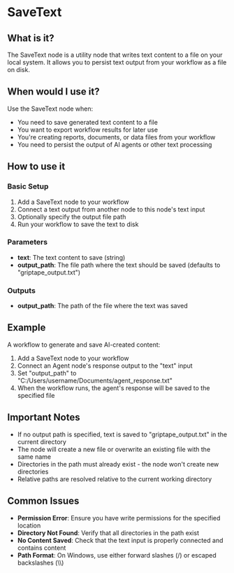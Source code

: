 # SaveText

## What is it?

The SaveText node is a utility node that writes text content to a file on your local system. It allows you to persist text output from your workflow as a file on disk.

## When would I use it?

Use the SaveText node when:

- You need to save generated text content to a file
- You want to export workflow results for later use
- You're creating reports, documents, or data files from your workflow
- You need to persist the output of AI agents or other text processing

## How to use it

### Basic Setup

1. Add a SaveText node to your workflow
2. Connect a text output from another node to this node's text input
3. Optionally specify the output file path
4. Run your workflow to save the text to disk

### Parameters

- **text**: The text content to save (string)
- **output_path**: The file path where the text should be saved (defaults to "griptape_output.txt")

### Outputs
- **output_path**: The path of the file where the text was saved

## Example

A workflow to generate and save AI-created content:

1. Add a SaveText node to your workflow
2. Connect an Agent node's response output to the "text" input
3. Set "output_path" to "C:/Users/username/Documents/agent_response.txt"
4. When the workflow runs, the agent's response will be saved to the specified file

## Important Notes

- If no output path is specified, text is saved to "griptape_output.txt" in the current directory
- The node will create a new file or overwrite an existing file with the same name
- Directories in the path must already exist - the node won't create new directories
- Relative paths are resolved relative to the current working directory

## Common Issues

- **Permission Error**: Ensure you have write permissions for the specified location
- **Directory Not Found**: Verify that all directories in the path exist
- **No Content Saved**: Check that the text input is properly connected and contains content
- **Path Format**: On Windows, use either forward slashes (/) or escaped backslashes (\\\\)
